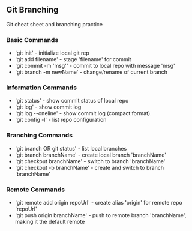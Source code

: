 ## Git Branching

Git cheat sheet and branching practice

### Basic Commands

* 'git init' - initialize local git rep
* 'git add filename' - stage 'filename' for commit
* 'git commit -m 'msg'' - commit to local repo with message
'msg'
* 'git branch -m newName' - change/rename of current branch


### Information Commands
* 'git status' - show commit status of local repo
* 'git log' - show commit log
* 'git log --oneline' - show commit log (compact format)
* 'git config -l' - list repo configuration

### Branching Commands
* 'git branch OR git status' - list local branches
* 'git branch branchName' - create local branch 'branchName'
* 'git checkout branchName' - switch to branch 'branchName'
* 'git checkout -b branchName' - create and switch to branch
'branchName'

### Remote Commands
* 'git remote add origin repoUrl' - create alias 'origin'
for remote repo 'repoUrl'
* 'git push origin branchName' - push to remote branch 
'branchName', making it the default remote